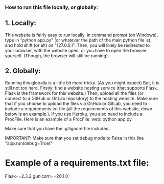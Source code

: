 ### How to run this file locally, or globally:

## 1. Locally:
This website is fairly easy to run locally, in command prompt (on Windows), type in "python app.py" (or whatever the path of the main python file is), and hold shift (or alt) on "127.0.0.1".
Then, you will likely be redirected to your browser, with the website open, or you have to open the browser yourself. (Though, the browser will still be running)

## 2. Globally:
Running this globally is a little bit more tricky. (As you might expect)
But, it is still not too hard. Firstly: find a website hosting service (that supports Flask. Flask is the framework for this website.) Then, upload all the files (or connect to a GitHub or GitLab repository) to the hosting website.
Make sure that if you choose to upload the files via GitHub or GitLab, you need to include a requirements.txt file (all the requirements of this website, down below is an example.), if you use Heroku, you also need to include a ProcFile. Here is an example of a ProcFile: web: python app.py

Make sure that you have the .gitignore file included.

IMPORTANT: Make sure that you set debug mode to False in this line "app.run(debug=True)"

# Example of a requirements.txt file:
Flask==2.3.2
gunicorn==20.1.0